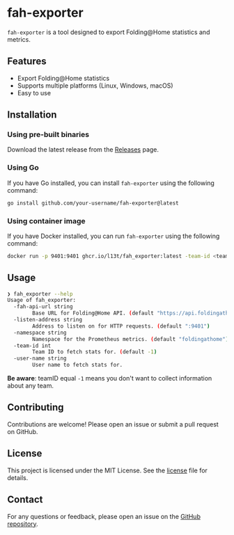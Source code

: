 # fah-exporter

`fah-exporter` is a tool designed to export Folding@Home statistics and metrics.

## Features

- Export Folding@Home statistics
- Supports multiple platforms (Linux, Windows, macOS)
- Easy to use

## Installation

### Using pre-built binaries

Download the latest release from the [Releases](https://github.com/your-username/fah-exporter/releases) page.

### Using Go

If you have Go installed, you can install `fah-exporter` using the following command:

```sh
go install github.com/your-username/fah-exporter@latest
```

### Using container image

If you have Docker installed, you can run `fah-exporter` using the following command:

```sh
docker run -p 9401:9401 ghcr.io/l13t/fah_exporter:latest -team-id <team-id> -user-name <username>
```

## Usage

```sh
❯ fah_exporter --help
Usage of fah_exporter:
  -fah-api-url string
        Base URL for Folding@Home API. (default "https://api.foldingathome.org")
  -listen-address string
        Address to listen on for HTTP requests. (default ":9401")
  -namespace string
        Namespace for the Prometheus metrics. (default "foldingathome")
  -team-id int
        Team ID to fetch stats for. (default -1)
  -user-name string
        User name to fetch stats for.
```

**Be aware**: teamID equal `-1` means you don't want to collect information about any team.

## Contributing

Contributions are welcome! Please open an issue or submit a pull request on GitHub.

## License

This project is licensed under the MIT License. See the [license](LICENSE) file for details.

## Contact

For any questions or feedback, please open an issue on the [GitHub repository](https://github.com/l13t/fah_exporter/issues/new).
